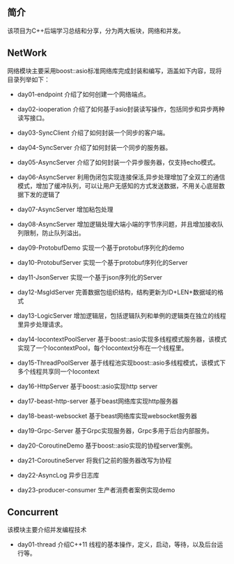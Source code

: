 ## 简介

该项目为C++后端学习总结和分享，分为两大板块，网络和并发。

## NetWork
网络模块主要采用boost::asio标准网络库完成封装和编写，涵盖如下内容，现将目录列举如下：

- day01-endpoint 介绍了如何创建一个网络端点。

- day02-iooperation 介绍了如何基于asio封装读写操作，包括同步和异步两种读写接口。

- day03-SyncClient  介绍了如何封装一个同步的客户端。

- day04-SyncServer  介绍了如何封装一个同步的服务器。

- day05-AsyncServer 介绍了如何封装一个异步服务器，仅支持echo模式。

- day06-AsyncServer 利用伪闭包实现连接保活,异步处理增加了全双工的通信模式，增加了缓冲队列，可以让用户无感知的方式发送数据，不用关心底层数据下发的逻辑了

- day07-AsyncServer 增加粘包处理

- day08-AsyncServer 增加逻辑处理大端小端的字节序问题，并且增加接收队列限制，防止队列溢出。

- day09-ProtobufDemo 实现一个基于protobuf序列化的demo

- day10-ProtobufServer 实现一个基于protobuf序列化的Server

- day11-JsonServer 实现一个基于json序列化的Server

- day12-MsgIdServer 完善数据包组织结构，结构更新为ID+LEN+数据域的格式

- day13-LogicServer 增加逻辑层，包括逻辑队列和单例的逻辑类在独立的线程里异步处理请求。

- day14-IocontextPoolServer 基于boost::asio实现多线程模式服务器，该模式实现了一个IocontextPool，每个Iocontext分布在一个线程里。

- day15-ThreadPoolServer 基于线程池实现boost::asio多线程模式，该模式下多个线程共享同一个Iocontext

- day16-HttpServer 基于boost::asio实现http server

- day17-beast-http-server 基于beast网络库实现http服务器

- day18-beast-websocket 基于beast网络库实现websocket服务器

- day19-Grpc-Server 基于Grpc实现服务器，Grpc多用于后台内部服务。

- day20-CoroutineDemo 基于boost::asio实现的协程server案例。

- day21-CoroutineServer 将我们之前的服务器改写为协程

- day22-AsyncLog 异步日志库

- day23-producer-consumer 生产者消费者案例实现demo

## Concurrent

该模块主要介绍并发编程技术

- day01-thread  介绍C++11 线程的基本操作，定义，启动，等待，以及后台运行等。